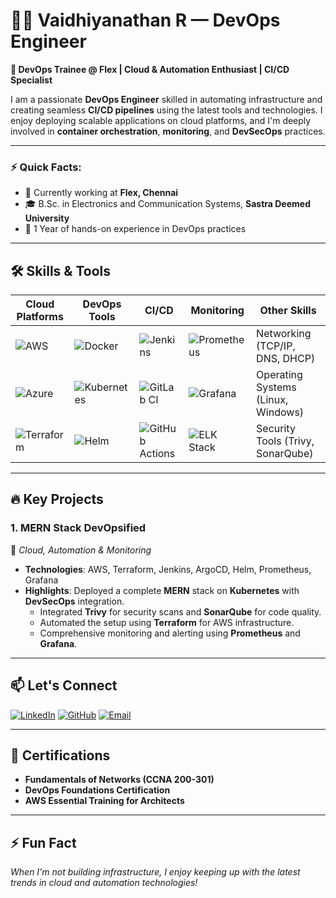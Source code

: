 # 👨‍💻 Vaidhiyanathan R — DevOps Engineer 

**🚀 DevOps Trainee @ Flex | Cloud & Automation Enthusiast | CI/CD Specialist**

I am a passionate **DevOps Engineer** skilled in automating infrastructure and creating seamless **CI/CD pipelines** using the latest tools and technologies. I enjoy deploying scalable applications on cloud platforms, and I'm deeply involved in **container orchestration**, **monitoring**, and **DevSecOps** practices.

---

### ⚡ Quick Facts:
- 🏢 Currently working at **Flex, Chennai**
- 🎓 B.Sc. in Electronics and Communication Systems, **Sastra Deemed University**
- 🌟 1 Year of hands-on experience in DevOps practices

---

## 🛠️ Skills & Tools

| **Cloud Platforms** | **DevOps Tools** | **CI/CD** | **Monitoring** | **Other Skills** |
|--------------------|------------------|-----------|----------------|------------------|
| ![AWS](https://img.shields.io/badge/AWS-232F3E?style=for-the-badge&logo=amazon-aws&logoColor=white) | ![Docker](https://img.shields.io/badge/Docker-2496ED?style=for-the-badge&logo=docker&logoColor=white) | ![Jenkins](https://img.shields.io/badge/Jenkins-D24939?style=for-the-badge&logo=jenkins&logoColor=white) | ![Prometheus](https://img.shields.io/badge/Prometheus-E6522C?style=for-the-badge&logo=prometheus&logoColor=white) | Networking (TCP/IP, DNS, DHCP) |
| ![Azure](https://img.shields.io/badge/Azure-0078D4?style=for-the-badge&logo=microsoft-azure&logoColor=white) | ![Kubernetes](https://img.shields.io/badge/Kubernetes-326CE5?style=for-the-badge&logo=kubernetes&logoColor=white) | ![GitLab CI](https://img.shields.io/badge/GitLab_CI-330F63?style=for-the-badge&logo=gitlab&logoColor=white) | ![Grafana](https://img.shields.io/badge/Grafana-F46800?style=for-the-badge&logo=grafana&logoColor=white) | Operating Systems (Linux, Windows) |
| ![Terraform](https://img.shields.io/badge/Terraform-7B42BC?style=for-the-badge&logo=terraform&logoColor=white) | ![Helm](https://img.shields.io/badge/Helm-0F1689?style=for-the-badge&logo=helm&logoColor=white) | ![GitHub Actions](https://img.shields.io/badge/GitHub_Actions-2088FF?style=for-the-badge&logo=github-actions&logoColor=white) | ![ELK Stack](https://img.shields.io/badge/ELK-005571?style=for-the-badge&logo=elastic&logoColor=white) | Security Tools (Trivy, SonarQube) |

---

## 🔥 Key Projects

### 1. **MERN Stack DevOpsified**
🚀 *Cloud, Automation & Monitoring*  
- **Technologies**: AWS, Terraform, Jenkins, ArgoCD, Helm, Prometheus, Grafana
- **Highlights**: Deployed a complete **MERN** stack on **Kubernetes** with **DevSecOps** integration.
  - Integrated **Trivy** for security scans and **SonarQube** for code quality.
  - Automated the setup using **Terraform** for AWS infrastructure.
  - Comprehensive monitoring and alerting using **Prometheus** and **Grafana**.

---

## 📫 Let's Connect

[![LinkedIn](https://img.shields.io/badge/LinkedIn-0A66C2?style=for-the-badge&logo=linkedin&logoColor=white)](https://www.linkedin.com/in/vaidhiyanathan-r)
[![GitHub](https://img.shields.io/badge/GitHub-181717?style=for-the-badge&logo=github&logoColor=white)](https://github.com/Vaidhiyanathan/devops)
[![Email](https://img.shields.io/badge/Email-EA4335?style=for-the-badge&logo=gmail&logoColor=white)](mailto:vaidhi.r03@gmail.com)

---

## 🎯 Certifications
- **Fundamentals of Networks (CCNA 200-301)**
- **DevOps Foundations Certification**
- **AWS Essential Training for Architects**

---

## ⚡ Fun Fact
*When I'm not building infrastructure, I enjoy keeping up with the latest trends in cloud and automation technologies!*
